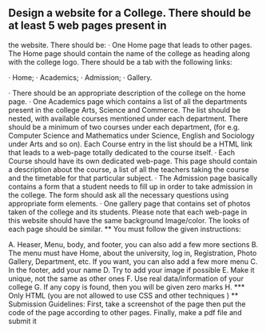 ## Design a website for a College. There should be at least 5 web pages present in
the website. There should be:
· One Home page that leads to other pages. The Home page should contain the
name of the college as heading along with the college logo. There should be a tab with
the following links:

· Home;
· Academics;
· Admission;
· Gallery.

· There should be an appropriate description of the college on the home page.
· One Academics page which contains a list of all the departments present in the
college Arts, Science and Commerce. The list should be nested, with available courses
mentioned under each department. There should be a minimum of two courses under
each department, (for e.g. Computer Science and Mathematics under Science, English
and Sociology under Arts and so on). Each Course entry in the list should be a HTML
link that leads to a web-page totally dedicated to the course itself.
· Each Course should have its own dedicated web-page. This page should contain a
description about the course, a list of all the teachers taking the course and the
timetable for that particular subject.
· The Admission page basically contains a form that a student needs to fill up in
order to take admission in the college. The form should ask all the necessary questions
using appropriate form elements.
· One gallery page that contains set of photos taken of the college and its students.
Please note that each web-page in this website should have the same
background Image/color. The looks of each page should be similar.
** You must follow the given instructions:

A. Heaser, Menu, body, and footer, you can also add a few more sections
B. The menu must have Home, about the university, log in, Registration, Photo Gallery,
Department, etc. If you want, you can also add a few more menu
C. In the footer, add your name
D. Try to add your image if possible
E. Make it unique, not the same as other ones
F. Use real data/information of your college
G. If any copy is found, then you will be given zero marks
H. *** Only HTML (you are not allowed to use CSS and other techniques )
** Submission Guidelines:
First, take a screenshot of the page then put the code of the page according
to other pages. Finally, make a pdf file and submit it
